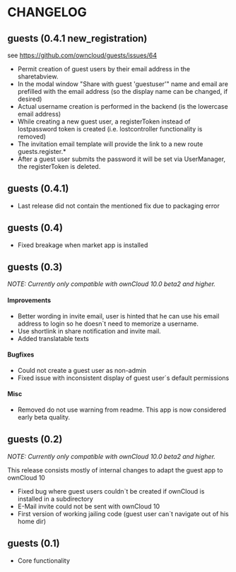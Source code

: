 CHANGELOG
=========

guests (0.4.1 new_registration)
-------------------------------

  see https://github.com/owncloud/guests/issues/64
  * Permit creation of guest users by their email address in the sharetabview.
  * In the modal window "Share with guest 'guestuser'" name and email are prefilled with the email address (so the display name can be changed, if desired)
  * Actual username creation is performed in the backend (is the lowercase email address)
  * While creating a new guest user, a registerToken instead of lostpassword token is created (i.e. lostcontroller functionality is removed)
  * The invitation email template will provide the link to a new route guests.register.*
  * After a guest user submits the password it will be set via UserManager, the registerToken is deleted.

guests (0.4.1)
--------------

  * Last release did not contain the mentioned fix due to packaging error

guests (0.4)
------------

  * Fixed breakage when market app is installed

guests (0.3)
------------

  _NOTE: Currently only compatible with ownCloud 10.0 beta2 and higher._

  #### Improvements ####
  * Better wording in invite email, user is hinted that he can use his email address to login so he doesn`t need to memorize a username.
  * Use shortlink in share notification and invite mail.
  * Added translatable texts


  #### Bugfixes ####
  * Could not create a guest user as non-admin
  * Fixed issue with inconsistent display of guest user`s default permissions

  #### Misc ####
  * Removed do not use warning from readme. This app is now considered early beta quality.

guests (0.2)
------------

  _NOTE: Currently only compatible with ownCloud 10.0 beta2 and higher._

  This release consists mostly of internal changes to adapt the guest app to ownCloud 10

  * Fixed bug where guest users couldn`t be created if ownCloud is installed in a subdirectory
  * E-Mail invite could not be sent with ownCloud 10
  * First version of working jailing code (guest user can`t navigate out of his home dir)

guests (0.1)
------------
  * Core functionality
